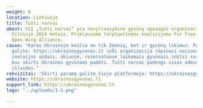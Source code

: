 ```yaml
---
weight: 0
location: Lietuvoje
title: Tušti narvai
about: VšĮ „Tušti narvai“ yra nevyriausybinė gyvūnų apsaugos organizacija, įkurta
  Vilniuje 2014 metais. Priklausome tarptautinėms koalicijoms Fur Free Alliance ir
  Open Wing Alliance.
cause: "Karas Ukrainoje keičia ne tik žmonių, bet ir gyvūnų likimus. Padėti jiems
  galite: https://ukrainosgyvunai.lt \nŠi organizacija rūpinasi nacionaliniais parkais,
  zooloijos sodais, ūkiuose, rezervatuose laikomais gyvūnais.\nVisi surinkti pinigai
  bus skirti Ukrainos gyvūnams padėti. Tušti narvai padengs visas administracines
  išlaidas."
rekvizitai: 'Skirti paramą galite šioje platformoje: https://ukrainosgyvunai.lt'
website: https://ukrainosgyvunai.lt
support_link: https://ukrainosgyvunai.lt
logo: "../uploads/1-1.png"

---
```

